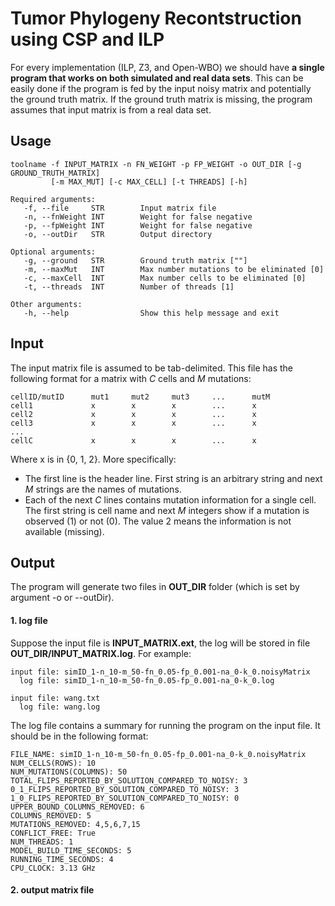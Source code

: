 # Tumor Phylogeny Recontstruction using CSP and ILP
For every implementation (ILP, Z3, and Open-WBO) we should have **a single program that works on both simulated and real data sets**. This can be easily done if the program is fed by the input noisy matrix and potentially the ground truth matrix. If the ground truth matrix is missing, the program assumes that input matrix is from a real data set.
## Usage
```
toolname -f INPUT_MATRIX -n FN_WEIGHT -p FP_WEIGHT -o OUT_DIR [-g GROUND_TRUTH_MATRIX]
         [-m MAX_MUT] [-c MAX_CELL] [-t THREADS] [-h]

Required arguments:
   -f, --file     STR        Input matrix file
   -n, --fnWeight INT        Weight for false negative
   -p, --fpWeight INT        Weight for false negative
   -o, --outDir   STR        Output directory

Optional arguments:
   -g, --ground   STR        Ground truth matrix [""]
   -m, --maxMut   INT        Max number mutations to be eliminated [0]
   -c, --maxCell  INT        Max number cells to be eliminated [0]
   -t, --threads  INT        Number of threads [1]

Other arguments:
   -h, --help                Show this help message and exit
```

## Input
The input matrix file is assumed to be tab-delimited. This file has the following format for a matrix with _C_ cells and _M_ mutations:
```
cellID/mutID      mut1     mut2     mut3     ...      mutM
cell1             x        x        x        ...      x
cell2             x        x        x        ...      x
cell3             x        x        x        ...      x
...
cellC             x        x        x        ...      x
```
Where x is in {0, 1, 2}. More specifically:
* The first line is the header line. First string is an arbitrary string and next _M_ strings are the names of mutations.
* Each of the next _C_ lines contains mutation information for a single cell. The first string is cell name and next _M_ integers show if a mutation is observed (1) or not (0). The value 2 means the information is not available (missing).

## Output
The program will generate two files in **OUT_DIR** folder (which is set by argument -o or --outDir).
#### 1. log file
Suppose the input file is **INPUT_MATRIX.ext**, the log will be stored in file **OUT_DIR/INPUT_MATRIX.log**. For example:
```
input file: simID_1-n_10-m_50-fn_0.05-fp_0.001-na_0-k_0.noisyMatrix
  log file: simID_1-n_10-m_50-fn_0.05-fp_0.001-na_0-k_0.log

input file: wang.txt
  log file: wang.log
```
The log file contains a summary for running the program on the input file. It should be in the following format:
```
FILE_NAME: simID_1-n_10-m_50-fn_0.05-fp_0.001-na_0-k_0.noisyMatrix
NUM_CELLS(ROWS): 10
NUM_MUTATIONS(COLUMNS): 50
TOTAL_FLIPS_REPORTED_BY_SOLUTION_COMPARED_TO_NOISY: 3
0_1_FLIPS_REPORTED_BY_SOLUTION_COMPARED_TO_NOISY: 3
1_0_FLIPS_REPORTED_BY_SOLUTION_COMPARED_TO_NOISY: 0
UPPER_BOUND_COLUMNS_REMOVED: 6
COLUMNS_REMOVED: 5
MUTATIONS_REMOVED: 4,5,6,7,15
CONFLICT_FREE: True
NUM_THREADS: 1
MODEL_BUILD_TIME_SECONDS: 5
RUNNING_TIME_SECONDS: 4
CPU_CLOCK: 3.13 GHz
```
#### 2. output matrix file
